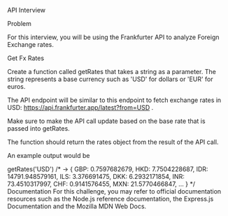 API Interview

Problem

For this interview, you will be using the Frankfurter API to analyze Foreign Exchange rates.

Get Fx Rates

Create a function called getRates that takes a string as a parameter. The string represents a base currency such as 'USD' for dollars or 'EUR' for euros.

The API endpoint will be similar to this endpoint to fetch exchange rates in USD: https://api.frankfurter.app/latest?from=USD .

Make sure to make the API call update based on the base rate that is passed into getRates.

The function should return the rates object from the result of the API call.

An example output would be

getRates('USD') /* ->
  { GBP: 0.7597682679,
  HKD: 7.7504228687,
  IDR: 14791.948579161,
  ILS: 3.376691475,
  DKK: 6.2932171854,
  INR: 73.4510317997,
  CHF: 0.9141576455,
  MXN: 21.5770466847,
  ...
}
*/
Documentation
For this challenge, you may refer to official documentation resources such as the Node.js reference documentation, the Express.js Documentation and the Mozilla MDN Web Docs.
